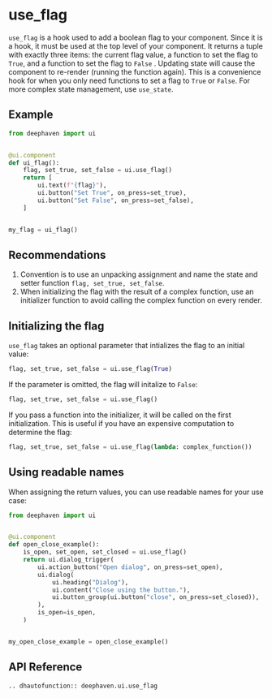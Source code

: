 # use_flag

`use_flag` is a hook used to add a boolean flag to your component. Since it is a hook, it must be used at the top level of your component. It returns a tuple with exactly three items: the current flag value, a function to set the flag to `True`, and a function to set the flag to `False` . Updating state will cause the component to re-render (running the function again). This is a convenience hook for when you only need functions to set a flag to `True` or `False`. For more complex state management, use `use_state`.

## Example

```python
from deephaven import ui


@ui.component
def ui_flag():
    flag, set_true, set_false = ui.use_flag()
    return [
        ui.text(f"{flag}"),
        ui.button("Set True", on_press=set_true),
        ui.button("Set False", on_press=set_false),
    ]


my_flag = ui_flag()
```

## Recommendations

1. Convention is to use an unpacking assignment and name the state and setter function `flag, set_true, set_false`.
2. When initializing the flag with the result of a complex function, use an initializer function to avoid calling the complex function on every render.

## Initializing the flag

`use_flag` takes an optional parameter that intializes the flag to an initial value:

```python
flag, set_true, set_false = ui.use_flag(True)
```

If the parameter is omitted, the flag will initalize to `False`:

```python
flag, set_true, set_false = ui.use_flag()
```

If you pass a function into the initializer, it will be called on the first initialization. This is useful if you have an expensive computation to determine the flag:

```python
flag, set_true, set_false = ui.use_flag(lambda: complex_function())
```

## Using readable names

When assigning the return values, you can use readable names for your use case:

```python
from deephaven import ui


@ui.component
def open_close_example():
    is_open, set_open, set_closed = ui.use_flag()
    return ui.dialog_trigger(
        ui.action_button("Open dialog", on_press=set_open),
        ui.dialog(
            ui.heading("Dialog"),
            ui.content("Close using the button."),
            ui.button_group(ui.button("close", on_press=set_closed)),
        ),
        is_open=is_open,
    )


my_open_close_example = open_close_example()
```

## API Reference

```{eval-rst}
.. dhautofunction:: deephaven.ui.use_flag
```
